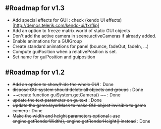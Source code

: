 #Roadmap for v1.3
----------------------

* Add special effects for GUI : check (kendo UI effects)[http://demos.telerik.com/kendo-ui/fx/flip]
* Add an option to freeze matrix world of static GUI objects
* Don't add the active camera in scene.activeCameras if already added.
* Enable animations for a GUIGroup
* Create standard animations for panel (bounce, fadeOut, fadeIn, ...)
* Compute guiPosition when a relativePosition is set.
* Set name for guiPosition and guiposition

#Roadmap for v1.2
----------------------

* ~~Add an option to show/hide the whole GUI~~ : Done
* ~~dispose GUI system should delete all objects and groups~~ : Done
* ~~create function guiSystem.getCamera() ~~ : Done
* ~~update the text parameter on guitext~~ : Done
* ~~Update the game.layerMask to make GUI object invisible to game camera~~ : Done
* ~~Make the width and height parameters optional : use engine.getRenderWidth(), engine.getRenderHeight() instead~~ : Done